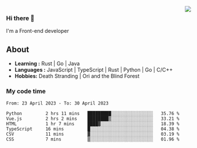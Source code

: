 <img align='right' src="https://github-readme-stats.vercel.app/api?username=strugglebak&show_icons=true">

### Hi there 👋

I'm a Front-end developer

## About

-  **Learning :** Rust | Go | Java
-  **Languages :** JavaScript | TypeScript | Rust | Python | Go | C/C++
-  **Hobbies:** Death Stranding | Ori and the Blind Forest

### My code time

<!--START_SECTION:waka-->

```text
From: 23 April 2023 - To: 30 April 2023

Python         2 hrs 11 mins   █████████░░░░░░░░░░░░░░░░   35.76 %
Vue.js         2 hrs 2 mins    ████████▒░░░░░░░░░░░░░░░░   33.21 %
HTML           1 hr 7 mins     ████▓░░░░░░░░░░░░░░░░░░░░   18.39 %
TypeScript     16 mins         █░░░░░░░░░░░░░░░░░░░░░░░░   04.38 %
CSV            11 mins         ▓░░░░░░░░░░░░░░░░░░░░░░░░   03.19 %
CSS            7 mins          ▒░░░░░░░░░░░░░░░░░░░░░░░░   01.96 %
```

<!--END_SECTION:waka-->
